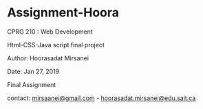 # Assignment-Hoora

CPRG 210 : Web Development

Html-CSS-Java script final project

Author: Hoorasadat Mirsanei

Date: Jan 27, 2019

Final Assignment

contact: mirsaanei@gmail.com - hoorasadat.mirsanei@edu.sait.ca
